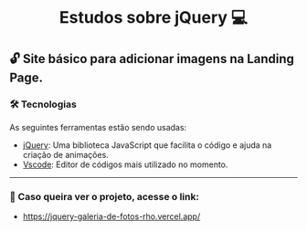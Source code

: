 <h1 align="center"> Estudos sobre jQuery 💻 </h1>

## 🔓 Site básico para adicionar imagens na Landing Page.

### 🛠 Tecnologias

As seguintes ferramentas estão sendo usadas:

- [jQuery](https://jquery.com/): Uma biblioteca JavaScript que facilita o código e ajuda na criação de animações.
- [Vscode](https://visualstudio.microsoft.com/pt-br/#vs-section): Editor de códigos mais utilizado no momento.

------

### 🤝 Caso queira ver o projeto, acesse o link:

- https://jquery-galeria-de-fotos-rho.vercel.app/
